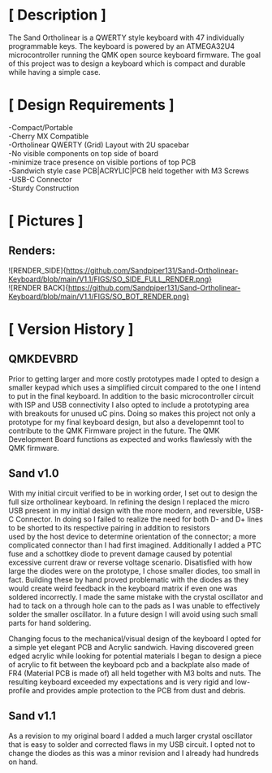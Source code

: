 # [ Description ]
The Sand Ortholinear is a QWERTY style keyboard with 47 individually programmable keys. The
keyboard is powered by an ATMEGA32U4 microcontroller running the QMK open source keyboard
firmware. The goal of this project was to design a keyboard which is compact and durable while
having a simple case.

# [ Design Requirements ]
-Compact/Portable  
-Cherry MX Compatible  
-Ortholinear QWERTY (Grid) Layout with 2U spacebar  
-No visible components on top side of board  
-minimize trace presence on visible portions of top PCB  
-Sandwich style case PCB|ACRYLIC|PCB held together with M3 Screws  
-USB-C Connector  
-Sturdy Construction  

# [ Pictures ]
## Renders:
![RENDER_SIDE]{https://github.com/Sandpiper131/Sand-Ortholinear-Keyboard/blob/main/V1.1/FIGS/SO_SIDE_FULL_RENDER.png}  
![RENDER BACK]{https://github.com/Sandpiper131/Sand-Ortholinear-Keyboard/blob/main/V1.1/FIGS/SO_BOT_RENDER.png}  


# [ Version History ]
## QMKDEVBRD
Prior to getting larger and more costly prototypes made I opted to 
design a smaller keypad which uses a simplified circuit compared
to the one I intend to put in the final keyboard. In addition to the basic
microcontroller circuit with ISP and USB connectivity I also opted to 
include a prototyping area with breakouts for unused uC pins. Doing so 
makes this project not only a prototype for my final keyboard design, but also
a developemnt tool to contribute to the QMK Firmware project in the future.
The QMK Development Board functions as expected and works flawlessly with 
the QMK firmware. 

## Sand v1.0
With my initial circuit verified to be in working order, I set out to design
the full size ortholinear keyboard. In refining the design I replaced the 
micro USB present in my initial design with the more modern, and reversible,
USB-C Connector. In doing so I failed to realize the need for both D- and D+ 
lines to be shorted to its respective pairing in addition to resistors  
used by the host device to determine orientation of the connector; a more 
complicated connector than I had first imagined. Additionally I added a PTC 
fuse and a schottkey diode to prevent damage caused by potential excessive 
current draw or reverse voltage scenario. Disatisfied with how large the 
diodes were on the prototype, I chose smaller diodes, too small in fact. 
Building these by hand proved problematic with the diodes as they would 
create weird feedback in the keyboard matrix if even one was soldered
incorrectly. I made the same mistake with the crystal oscillator and had to 
tack on a through hole can to the pads as I was unable to effectively solder 
the smaller oscillator. In a future design I will avoid using such small parts 
for hand soldering.

Changing focus to the mechanical/visual design of the keyboard I opted for a simple
yet elegant PCB and Acrylic sandwich. Having discovered green edged acrylic while 
looking for potential materials I began to design a piece of acrylic to fit between
the keyboard pcb and a backplate also made of FR4 (Material PCB is made of) all held together
with M3 bolts and nuts. The resulting keyboard exceeded my expectations and is very
rigid and low-profile and provides ample protection to the PCB from dust and debris.

## Sand v1.1
As a revision to my original board I added a much larger crystal oscillator that is
easy to solder and corrected flaws in my USB circuit. I opted not to change the diodes
as this was a minor revision and I already had hundreds on hand.
